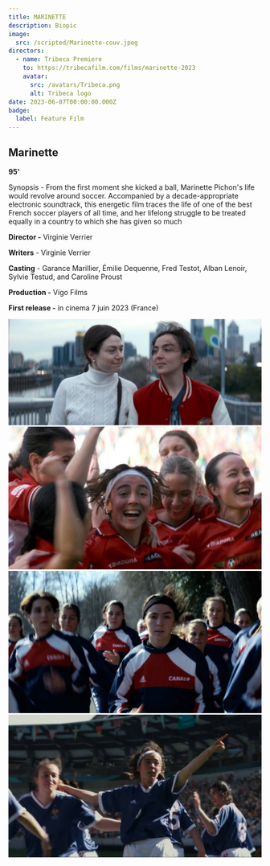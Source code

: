 ```yaml
---
title: MARINETTE
description: Biopic
image:
  src: /scripted/Marinette-couv.jpeg
directors:
  - name: Tribeca Premiere
    to: https://tribecafilm.com/films/marinette-2023
    avatar:
      src: /avatars/Tribeca.png
      alt: Tribeca logo
date: 2023-06-07T00:00:00.000Z
badge:
  label: Feature Film
---
```


## Marinette

**95'**

Synopsis - From the first moment she kicked a ball, Marinette Pichon's life would revolve around soccer. Accompanied by a decade-appropriate electronic soundtrack, this energetic film traces the life of one of the best French soccer players of all time, and her lifelong struggle to be treated equally in a country to which she has given so much

**Director -** Virginie Verrier

**Writers** - Virginie Verrier

**Casting** - Garance Marillier, Émilie Dequenne, Fred Testot, Alban Lenoir, Sylvie Testud, and Caroline Proust

**Production -** Vigo Films

**First release -** in cinema 7 juin 2023 (France)

![Marinette2.jpg](/scripted/Marinette2.jpg)![Marinette1.jpg](/scripted/Marinette1.jpg)![Marinette4.jpg](/scripted/Marinette4.jpg)![A woman playing football](/coproductions/Marinette.jpg)
